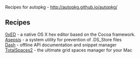Recipes for autopkg - http://autopkg.github.io/autopkg/
## Recipes
[0xED](http://www.suavetech.com/0xed/0xed.html) - a native OS X hex editor based on the Cocoa framework.<br />
[Asepsis](http://asepsis.binaryage.com/) - a system utility for prevention of .DS_Store files<br />
[Dash](http://kapeli.com/dash) - offline API documentation and snippet manager<br />
[TotalSpaces2](http://totalspaces.binaryage.com/) - the ultimate grid spaces manager for your Mac<br />
